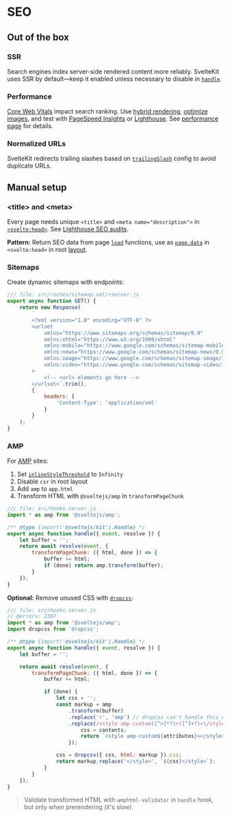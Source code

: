 # SEO

## Out of the box

### SSR
Search engines index server-side rendered content more reliably. SvelteKit uses SSR by default—keep it enabled unless necessary to disable in [`handle`](hooks#Server-hooks-handle).

### Performance
[Core Web Vitals](https://web.dev/vitals/#core-web-vitals) impact search ranking. Use [hybrid rendering](glossary#Hybrid-app), [optimize images](images), and test with [PageSpeed Insights](https://pagespeed.web.dev/) or [Lighthouse](https://developers.google.com/web/tools/lighthouse). See [performance page](performance) for details.

### Normalized URLs
SvelteKit redirects trailing slashes based on [`trailingSlash`](page-options#trailingSlash) config to avoid duplicate URLs.

## Manual setup

### &lt;title&gt; and &lt;meta&gt;
Every page needs unique `<title>` and `<meta name="description">` in [`<svelte:head>`](../svelte/svelte-head). See [Lighthouse SEO audits](https://web.dev/lighthouse-seo/).

**Pattern:** Return SEO data from page [`load`](load) functions, use as [`page.data`]($app-state) in `<svelte:head>` in root [layout](routing#layout).

### Sitemaps
Create dynamic sitemaps with endpoints:

```js
/// file: src/routes/sitemap.xml/+server.js
export async function GET() {
	return new Response(
		`
		<?xml version="1.0" encoding="UTF-8" ?>
		<urlset
			xmlns="https://www.sitemaps.org/schemas/sitemap/0.9"
			xmlns:xhtml="https://www.w3.org/1999/xhtml"
			xmlns:mobile="https://www.google.com/schemas/sitemap-mobile/1.0"
			xmlns:news="https://www.google.com/schemas/sitemap-news/0.9"
			xmlns:image="https://www.google.com/schemas/sitemap-image/1.1"
			xmlns:video="https://www.google.com/schemas/sitemap-video/1.1"
		>
			<!-- <url> elements go here -->
		</urlset>`.trim(),
		{
			headers: {
				'Content-Type': 'application/xml'
			}
		}
	);
}
```

### AMP
For [AMP](https://amp.dev/) sites:

1. Set [`inlineStyleThreshold`](configuration#inlineStyleThreshold) to `Infinity`
2. Disable `csr` in root layout
3. Add `amp` to `app.html`
4. Transform HTML with `@sveltejs/amp` in `transformPageChunk`

```js
/// file: src/hooks.server.js
import * as amp from '@sveltejs/amp';

/** @type {import('@sveltejs/kit').Handle} */
export async function handle({ event, resolve }) {
	let buffer = '';
	return await resolve(event, {
		transformPageChunk: ({ html, done }) => {
			buffer += html;
			if (done) return amp.transform(buffer);
		}
	});
}
```

**Optional:** Remove unused CSS with [`dropcss`](https://www.npmjs.com/package/dropcss):

```js
/// file: src/hooks.server.js
// @errors: 2307
import * as amp from '@sveltejs/amp';
import dropcss from 'dropcss';

/** @type {import('@sveltejs/kit').Handle} */
export async function handle({ event, resolve }) {
	let buffer = '';

	return await resolve(event, {
		transformPageChunk: ({ html, done }) => {
			buffer += html;

			if (done) {
				let css = '';
				const markup = amp
					.transform(buffer)
					.replace('⚡', 'amp') // dropcss can't handle this character
					.replace(/<style amp-custom([^>]*?)>([^]+?)<\/style>/, (match, attributes, contents) => {
						css = contents;
						return `<style amp-custom${attributes}></style>`;
					});

				css = dropcss({ css, html: markup }).css;
				return markup.replace('</style>', `${css}</style>`);
			}
		}
	});
}
```

> Validate transformed HTML with `amphtml-validator` in `handle` hook, but only when prerendering (it's slow).